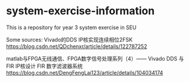 # system-exercise-information
This is a repository for year 3 system exercise in SEU

Some sources: 
Vivado的DDS IP核实现连续相位2FSK https://blog.csdn.net/QDchenxr/article/details/122787252

matlab与FPGA无线通信、FPGA数字信号处理系列（4）—— Vivado DDS 与 FIR IP核设计 FIR 数字滤波器系统
https://blog.csdn.net/DengFengLai123/article/details/104034174
